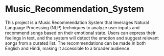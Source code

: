 # Music_Recommendation_System
 This project is a Music Recommendation System that leverages Natural Language Processing (NLP) techniques to analyze user inputs and recommend songs based on their emotional state. Users can express their feelings in text, and the system will detect the emotion and suggest relevant songs from a curated list. The recommendations can be made in both English and Hindi, making it accessible to a broader audience.
